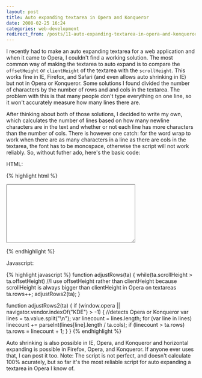 ```yaml
---
layout: post
title: Auto expanding textarea in Opera and Konqueror
date: 2008-02-25 16:24
categories: web-development
redirect_from: /posts/11-auto-expanding-textarea-in-opera-and-konqueror/
---
```


I recently had to make an auto expanding textarea for a web application and when it came to Opera, I couldn't find a working solution. The most common way of making the textarea to auto expand is to compare the `offsetHeight` or `clientHeight` of the textarea with the `scrollHeight`. This works fine in IE, Firefox, and Safari (and even allows auto shrinking in IE) but not in Opera or Konqueror. Some solutions I found divided the number of characters by the number of rows and and cols in the textarea. The problem with this is that many people don't type everything on one line, so it won't accurately measure how many lines there are.

After thinking about both of those solutions, I decided to write my own, which calculates the number of lines based on how many newline characters are in the text and whether or not each line has more characters than the number of cols. There is however one catch: for the word wrap to work when there are as many characters in a line as there are cols in the textarea, the font has to be monospace, otherwise the script will not work reliably. So, without futher ado, here's the basic code:

HTML:

{% highlight html %}
<textarea rows="10" cols="40" onkeyup="adjustRows(this);"></textarea>
{% endhighlight %}

Javascript:

{% highlight javascript %}
function adjustRows(ta) {
    while(ta.scrollHeight > ta.offsetHeight) //I use offsetHeight rather than clientHeight because scrollHeight is always bigger than clientHeight in Opera on textareas
        ta.rows++;
    adjustRows2(ta);
}

function adjustRows2(ta) {
    if (window.opera || navigator.vendor.indexOf("KDE") > -1) { //detects Opera or Konqueror
        var lines = ta.value.split("\n");
        var linecount = lines.length;
        for (var line in lines)
            linecount += parseInt(lines[line].length / ta.cols);
        if (linecount > ta.rows)
            ta.rows = linecount + 1;
    }
}
{% endhighlight %}

Auto shrinking is also possible in IE, Opera, and Konqueror and horizontal expanding is possible in Firefox, Opera, and Konqueror. If anyone ever uses that, I can post it too. Note: The script is not perfect, and doesn't calculate 100% acurately, but so far it's the most reliable script for auto expanding a textarea in Opera I know of.
